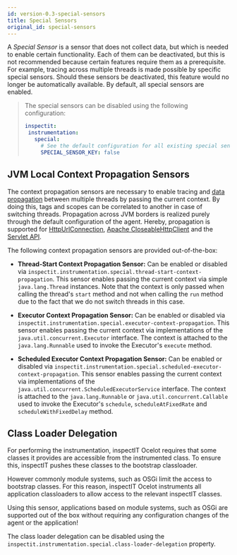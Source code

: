 ```yaml
---
id: version-0.3-special-sensors
title: Special Sensors
original_id: special-sensors
---
```


A _Special Sensor_ is a sensor that does not collect data, but which is needed to enable certain functionality.
Each of them can be deactivated, but this is not recommended because certain features require them as a prerequisite.
For example, tracing across multiple threads is made possible by specific special sensors.
Should these sensors be deactivated, this feature would no longer be automatically available.
By default, all special sensors are enabled.

>The special sensors can be disabled using the following configuration:
>```yaml
>inspectit:
>  instrumentation:
>    special:
>      # See the default configuration for all existing special sensor keys
>      SPECIAL_SENSOR_KEY: false
>```

## JVM Local Context Propagation Sensors

The context propagation sensors are necessary to enable tracing and [data propagation](instrumentation/rules.md#data-propagation) between multiple threads by passing the current context.
By doing this, tags and scopes can be correlated to another in case of switching threads.
Propagation across JVM borders is realized purely through the default configuration of the agent.
Hereby, propagation is supported for [HttpUrlConnection](https://docs.oracle.com/javase/8/docs/api/java/net/HttpURLConnection.html),
[Apache CloseableHttpClient](https://hc.apache.org/httpcomponents-client-ga/httpclient/apidocs/org/apache/http/impl/client/CloseableHttpClient.html)
and the [Servlet API](https://javaee.github.io/javaee-spec/javadocs/javax/servlet/http/package-summary.html).

The following context propagation sensors are provided out-of-the-box:

* **Thread-Start Context Propagation Sensor:**
   Can be enabled or disabled via `inspectit.instrumentation.special.thread-start-context-propagation`.
   This sensor enables passing the current context via simple `java.lang.Thread` instances.
   Note that the context is only passed when calling the thread's `start` method and not when calling the `run` method due to the fact that we do not switch threads in this case.

* **Executor Context Propagation Sensor:**
   Can be enabled or disabled via `inspectit.instrumentation.special.executor-context-propagation`.
   This sensor enables passing the current context via implementations of the `java.util.concurrent.Executor` interface.
   The context is attached to the `java.lang.Runnable` used to invoke the Executor's `execute` method.

* **Scheduled Executor Context Propagation Sensor:**
   Can be enabled or disabled via `inspectit.instrumentation.special.scheduled-executor-context-propagation`.
   This sensor enables passing the current context via implementations of the `java.util.concurrent.ScheduledExecutorService` interface.
   The context is attached to the `java.lang.Runnable` or `java.util.concurrent.Callable` used to invoke the Executor's `schedule`, `scheduleAtFixedRate` and `scheduleWithFixedDelay` method.

## Class Loader Delegation

For performing the instrumentation, inspectIT Ocelot requires that some classes it provides are accessible from the instrumented class. To ensure this, inspectIT pushes these classes to the bootstrap classloader.

However commonly module systems, such as OSGi limit the access to bootstrap classes. For this reason, inspectIT Ocelot instruments all application classloaders to allow access to the relevant inspectIT classes.

Using this sensor, applications based on module systems, such as OSGi are supported out of the box without requiring any configuration changes of the agent or the application!

The class loader delegation can be disabled using the `inspectit.instrumentation.special.class-loader-delegation` property.